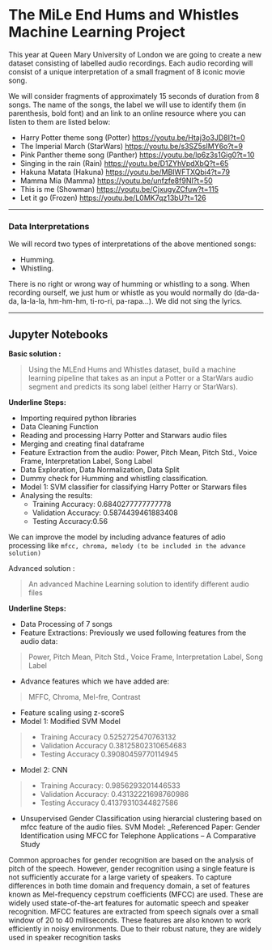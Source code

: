 # The MiLe End Hums and Whistles Machine Learning Project

This year at Queen Mary University of London we are going to create a new dataset consisting of labelled audio recordings. Each
audio recording will consist of a unique interpretation of a small fragment of 8 iconic movie song.

We will consider fragments of approximately 15 seconds of duration from 8 songs.
The name of the songs, the label we will use to identify them (in parenthesis, bold font) and
an link to an online resource where you can listen to them are listed below:

- Harry Potter theme song (Potter)
https://youtu.be/Htaj3o3JD8I?t=0
- The Imperial March (StarWars)
https://youtu.be/s3SZ5sIMY6o?t=9
- Pink Panther theme song (Panther)
https://youtu.be/lp6z3s1Gig0?t=10
- Singing in the rain (Rain)
https://youtu.be/D1ZYhVpdXbQ?t=65
- Hakuna Matata (Hakuna)
https://youtu.be/MBIWFTXQbi4?t=79
- Mamma Mia (Mamma)
https://youtu.be/unfzfe8f9NI?t=50
- This is me (Showman)
https://youtu.be/CjxugyZCfuw?t=115
- Let it go (Frozen)
https://youtu.be/L0MK7qz13bU?t=126

---

### Data Interpretations
We will record two types of interpretations of the above mentioned songs:
- Humming.
- Whistling.

There is no right or wrong way of humming or whistling to a song. When recording ourself, we just hum or whistle as you would normally do (da-da-da, la-la-la, hm-hm-hm, ti-ro-ri, pa-rapa…). We did not sing the lyrics.

---

## Jupyter Notebooks
**Basic solution :**
> Using the MLEnd Hums and Whistles dataset, build a machine learning pipeline that takes as an input a Potter or a StarWars audio segment and predicts its song label (either Harry or StarWars).

**Underline Steps:**
- Importing required python libraries
- Data Cleaning Function
- Reading and processing Harry Potter and Starwars audio files
- Merging and creating final dataframe
- Feature Extraction from the audio: Power, Pitch Mean, Pitch Std., Voice Frame, Interpretation Label, Song Label
- Data Exploration, Data Normalization, Data Split
- Dummy check for Humming and whistling classification.
- Model 1: SVM classifier for classifying Harry Potter or Starwars files
- Analysing the results:
   - Training Accuracy: 0.6840277777777778
   - Validation Accuracy: 0.5874439461883408
   - Testing Accuracy:0.56 
   
We can improve the model by including advance features of adio processing like ```mfcc, chroma, melody (to be included in the advance solution)```

Advanced solution : 
> An advanced Machine Learning solution to identify different audio files 

**Underline Steps:**
- Data Processing of 7 songs
- Feature Extractions: Previously we used following features from the audio data:
> Power, Pitch Mean, Pitch Std., Voice Frame, Interpretation Label, Song Label
- Advance features which we have added are:
>  MFFC, Chroma, Mel-fre, Contrast
- Feature scaling using z-scoreS
- Model 1: Modified SVM Model
> - Training Accuracy 0.5252725470763132
> - Validation  Accuracy 0.38125802310654683
> - Testing Accuracy 0.39080459770114945
- Model 2: CNN
> - Training Accuracy:  0.9856293201446533
> - Validation Accuracy:  0.43132221698760986
> - Testing Accuracy 0.41379310344827586

- Unsupervised Gender Classification using hierarcial clustering based on mfcc feature of the audio files.
SVM Model: _Referenced Paper: Gender Identification using MFCC for Telephone Applications – A Comparative Study

Common approaches for gender recognition are based on the analysis of pitch of the speech. However, gender recognition using a single feature is not sufficiently accurate for a large variety of speakers. To capture differences in both time domain and frequency domain, a set of features known as Mel-frequency cepstrum coefficients (MFCC) are used. These are widely used state-of-the-art features for automatic speech and speaker recognition. MFCC features are extracted from speech signals over a small window of 20 to 40 milliseconds. These features are also known to work efficiently in noisy environments. Due to their robust nature, they are widely used in speaker recognition tasks
